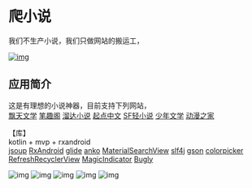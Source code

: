 # 爬小说
我们不生产小说，我们只做网站的搬运工，

[![img](https://img.shields.io/github/release/AoEiuV020/PaNovel.svg)](https://github.com/AoEiuV020/PaNovel/releases)

## 应用简介
这是有理想的小说神器，目前支持下列网站，  
[飘天文学](http://www.piaotian.com/)
[笔趣阁](http://www.biqubao.com/)
[溜达小说](http://www.liudatxt.com/)
[起点中文](https://www.qidian.com/)
[SF轻小说](http://book.sfacg.com/)
[少年文学](https://www.snwx8.com/)
[动漫之家](http://q.dmzj.com)

【库】  
kotlin + mvp + rxandroid  
[jsoup](https://github.com/jhy/jsoup)
[RxAndroid](https://github.com/ReactiveX/RxAndroid)
[glide](https://github.com/bumptech/glide)
[anko](https://github.com/Kotlin/anko)
[MaterialSearchView](https://github.com/MiguelCatalan/MaterialSearchView)
[slf4j](https://github.com/qos-ch/slf4j)
[gson](https://github.com/google/gson)
[colorpicker](https://github.com/QuadFlask/colorpicker)
[RefreshRecyclerView](https://github.com/llxdaxia/RecyclerView)
[MagicIndicator](https://github.com/hackware1993/MagicIndicator)
[Bugly](https://github.com/BuglyDevTeam/Bugly-Android)

![img](screenshots/bookshelf.jpg)
![img](screenshots/genre.jpg)
![img](screenshots/list.jpg)
![img](screenshots/detail.jpg)
![img](screenshots/text.jpg)
